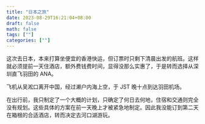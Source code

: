 ```yaml
---
title: "日本之旅"
date: 2023-08-29T16:21:04+08:00
draft: false
math: false
tags: [""]
categories: [""]
---
```


这次去日本，本来打算坐便宜的香港快运，但订票时只剩下清晨出发的航班。这样就必须提前一天住酒店，额外费钱费时间，显得没那么实惠了，于是转而选择从深圳直飞羽田的 ANA。

飞机从吴淞口离开中国，经过濑户内海上空，于 JST 晚十点到达羽田机场。

在出行前，我只制定了一个大概的计划，只确定了何日去何地，住宿和交通则完全没有规划。这些具体的方案在前一天晚上才被紧急地制定。因此我没能订到第二天在箱根的合适酒店，转而决定去河口湖游玩。